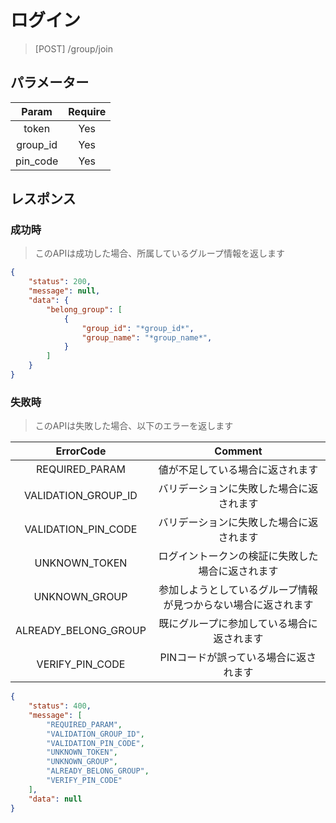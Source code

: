 # ログイン
> [POST] /group/join
## パラメーター

| Param | Require |
|:-:|:-:|
| token | Yes |
| group_id | Yes |
| pin_code | Yes |
## レスポンス
### 成功時
> このAPIは成功した場合、所属しているグループ情報を返します
```JSON
{
    "status": 200,
    "message": null,
    "data": {
        "belong_group": [
            {
                "group_id": "*group_id*",
                "group_name": "*group_name*", 
            }
        ]
    }
}
```
### 失敗時
> このAPIは失敗した場合、以下のエラーを返します

| ErrorCode | Comment |
|:-:|:-:|
| REQUIRED_PARAM | 値が不足している場合に返されます |
| VALIDATION_GROUP_ID | バリデーションに失敗した場合に返されます |
| VALIDATION_PIN_CODE | バリデーションに失敗した場合に返されます |
| UNKNOWN_TOKEN | ログイントークンの検証に失敗した場合に返されます |
| UNKNOWN_GROUP | 参加しようとしているグループ情報が見つからない場合に返されます |
| ALREADY_BELONG_GROUP | 既にグループに参加している場合に返されます |
| VERIFY_PIN_CODE | PINコードが誤っている場合に返されます |
``` JSON
{
    "status": 400,
    "message": [
        "REQUIRED_PARAM",
        "VALIDATION_GROUP_ID",
        "VALIDATION_PIN_CODE",
        "UNKNOWN_TOKEN",
        "UNKNOWN_GROUP",
        "ALREADY_BELONG_GROUP",
        "VERIFY_PIN_CODE"
    ],
    "data": null
}
```